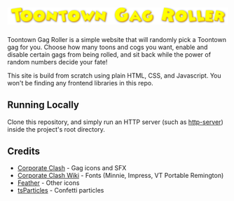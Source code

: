 # ![Toontown Gag Roller](/readme/title.png)

Toontown Gag Roller is a simple website that will randomly pick a Toontown gag for you. Choose how many toons and cogs you want, enable and disable certain gags from being rolled, and sit back while the power of random numbers decide your fate!

This site is build from scratch using plain HTML, CSS, and Javascript. You won't be finding any frontend libraries in this repo.

## Running Locally

Clone this repository, and simply run an HTTP server (such as [http-server](https://github.com/http-party/http-server)) inside the project's root directory.

## Credits

- [Corporate Clash](https://corporateclash.net/) - Gag icons and SFX
- [Corporate Clash Wiki](https://corporateclash.wiki.gg/) - Fonts (Minnie, Impress, VT Portable Remington)
- [Feather](https://github.com/feathericons/feather) - Other icons
- [tsParticles](https://github.com/tsparticles/tsparticles) - Confetti particles
